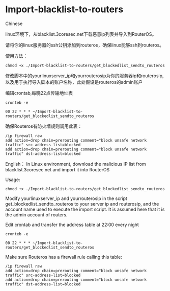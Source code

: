 # Import-blacklist-to-routers
Chinese

linux环境下，从blacklist.3coresec.net下载恶意ip列表并导入到RouterOS。

请将你的linux服务器的ssh公钥添加到routeros，确保linux能够ssh到routeros。

使用方法：
```git clone https://github.com/tiny-andr/Import-blacklist-to-routers.git
chmod +x ./Import-blacklist-to-routers/get_blockedlist_sendto_routeros
```
修改脚本中的yourlinuxserver_ip和yourrouterosip为你的服务器ip和routerosip,以及用于执行导入脚本的账户名称，此处假设是routeros的admin账户

编辑crontab,每晚22点传输地址表

```cronteb -e```

```00 22 * * * ~/Import-blacklist-to-routers/get_blockedlist_sendto_routeros```

确保Routeros有防火墙规则调用此表：
```
/ip firewall raw
add action=drop chain=prerouting comment="block unsafe network traffic" src-address-list=blocked
add action=drop chain=prerouting comment="block unsafe network traffic" dst-address-list=blocked
```

English：
In Linux environment, download the malicious IP list from blacklist.3coresec.net and import it into RouterOS

Usage:

```git clone https://github.com/tiny-andr/Import-blacklist-to-routers.git
chmod +x ./Import-blacklist-to-routers/get_blockedlist_sendto_routeros
```

Modify yourlinuxserver_ip and yourrouterosip in the script get_blockedlist_sendto_routeros to your server ip and routerosip, and the account name used to execute the import script. It is assumed here that it is the admin account of routers.

Edit crontab and transfer the address table at 22:00 every night

```cronteb -e```

```00 22 * * * ~/Import-blacklist-to-routers/get_blockedlist_sendto_routeros```

Make sure Routeros has a firewall rule calling this table:
```
/ip firewall raw
add action=drop chain=prerouting comment="block unsafe network traffic" src-address-list=blocked
add action=drop chain=prerouting comment="block unsafe network traffic" dst-address-list=blocked
```
